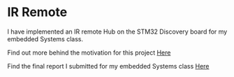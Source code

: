 # IR Remote

I have implemented an IR remote Hub on the STM32 Discovery board for my embedded Systems class.


Find out more behind the motivation for this project [Here](https://danielalapat.hashnode.dev/ir-remote-3) 


Find the final report I submitted for my embedded Systems class [Here](https://drive.google.com/file/d/1AuZjF74HVLqRdBK_909FO7ww9Tidtxz9/view?usp=sharing)  
